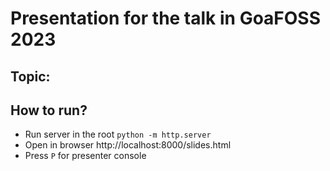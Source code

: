 # Presentation for the talk in GoaFOSS 2023

## Topic: 

## How to run?
- Run server in the root `python -m http.server`
- Open in browser http://localhost:8000/slides.html
- Press `P` for presenter console
